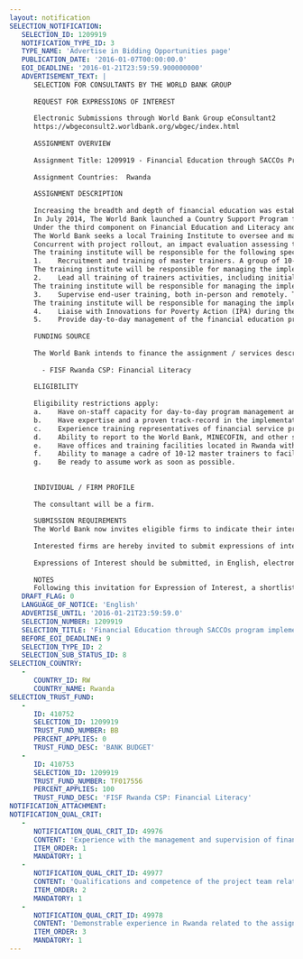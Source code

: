 ```yaml
---
layout: notification
SELECTION_NOTIFICATION: 
   SELECTION_ID: 1209919
   NOTIFICATION_TYPE_ID: 3
   TYPE_NAME: 'Advertise in Bidding Opportunities page'
   PUBLICATION_DATE: '2016-01-07T00:00:00.0'
   EOI_DEADLINE: '2016-01-21T23:59:59.900000000'
   ADVERTISEMENT_TEXT: |
      SELECTION FOR CONSULTANTS BY THE WORLD BANK GROUP
      
      REQUEST FOR EXPRESSIONS OF INTEREST
      
      Electronic Submissions through World Bank Group eConsultant2
      https://wbgeconsult2.worldbank.org/wbgec/index.html
      
      ASSIGNMENT OVERVIEW
      
      Assignment Title: 1209919 - Financial Education through SACCOs Program Implementation
      
      Assignment Countries:  Rwanda
      
      ASSIGNMENT DESCRIPTION
      
      Increasing the breadth and depth of financial education was established as a high priority in Rwandas Financial Sector Development Plan (FSDP) II, reflecting the consensus that financial literacy is a key enabler for the sustainable achievement of the 90 percent financial inclusion target by 2020. In December 2013, the Government launched an ambitious National Financial Education Strategy (NFES).
      In July 2014, The World Bank launched a Country Support Program for Rwanda under the Financial Inclusion Support Framework (FISF). The objective of FISF Rwanda is to contribute to the acceleration of financial inclusion and its impacts by supporting the implementation of Rwandas financial inclusion priorities. The FISF program provides technical assistance, advisory services, and capacity building for policy and regulatory reforms as well as financial infrastructure development, and other support measures in five main areas: (i) Micro, Small and Medium Enterprise (MSME) Finance; (ii) Consumer Protection; (iii) Financial Literacy; (iv) Payment Systems & Financial Infrastructure; and (v) Monitoring & Evaluation. 
      Under the third component on Financial Education and Literacy and at the request of MINECOFIN, the World Bank led a team in the design and piloting of a financial education module for Umurenge SACCOs and their clients. A package of materials was developed with the objective of establishing a consistent, interactive, face-to-face financial education curriculum that could be sustainably delivered through Umurenge SACCOs. The materials include training manuals, audio-visual edutainment materials, take-home materials, and posters spanning six content areas and are available in both English and Kinyarwanda. A Rules of Thumb methodology was employed to ensure that the key messages are simple, actionable, and memorable. The curriculum material and implementation plan were piloted in five SACCOs in mid-2015 and subsequently refined. 
      The World Bank seeks a local Training Institute to oversee and manage the implementation of the financial education program for 130 Umurenge SACCOs in Rwanda. The Financial Education for SACCOs implementation plan calls for the delivery to Umurenge SACCO members (both existing and potential) as a core offering of each SACCO. SACCO staff and community leaders will be responsible for carrying out these trainings after receiving training themselves from a Training Institute that will be responsible for ensuring the quality and consistency of the execution of each training stage. The trained SACCO representatives will receive the necessary materials to deliver the training to SACCO members, as well as regular follow-up support from the Training Institute. 
      Concurrent with project rollout, an impact evaluation assessing the effectiveness of the program in improving the financial capabilities of SACCO members will be carried via a randomized-controlled trial executed by Innovations for Poverty Action (IPA), with World Bank support. 
      The training institute will be responsible for the following specific tasks, based on the guidance and good practices outlined in the implementation plan and using materials developed by the World Bank:
      1.	Recruitment and training of master trainers. A group of 10-12 master trainers will be responsible for training SACCO representatives during the training of trainers (TOT) activities, as well as for providing follow-up support and assisting in program implementation. The training institute will host and facilitate a two-day training session for these master trainers in coordination with the World Bank and MINECOFIN. 
      The training institute will be responsible for managing the implementation of and covering all costs related to the master training session, including those related to communication; preparation and printing (black and white) of training materials; trainee transport; lunch and coffee breaks; certificate for participants; trainer fee for workshop leader; and training rooms. 
      2.	Lead all training of trainers activities, including initial TOT workshops and follow-up workshops. The objective of these workshops is to train and equip SACCO representatives to deliver the financial education as a core offering at their SACCO. SACCOs and representatives within SACCOs to participate in these TOTs will be selected by IPA and the training institute communicate the invitations at least three weeks in advance. The institute and its master trainers will hold at least seven (7) three-day TOT workshops covering 140 SACCOs, each SACCO providing three (3) participants. The institute is required to use the good practice for TOT workshops in the project implementation report as well as the TOT Module and materials in the Nawe Birakureba! package. 
      The training institute will be responsible for managing the implementation of and covering all costs related to the TOT workshops.
      3.	Supervise end-user training, both in-person and remotely. The objective of end-user training supervision is to ensure that high-quality financial education is being delivered to SACCO members (and non-members) on a regular basis. The implementation plan envisions that at least 600 members will be reached per SACCO. The project implementation report calls for at least one (1) in-person visit to each SACCO trained to observe and give feedback on financial education delivery, within 3 months of the TOT. 
      The training institute will be responsible for managing the implementation of and covering all costs related to the supervision of end-user training, including those related to printing and distributing end-user materials (workbooks, etc.) Each participating SACCO in a TOT workshop will receive the full curriculum set (training module, participant workbooks, posters, attendance cards, and sign-in sheets). 
      4.	Liaise with Innovations for Poverty Action (IPA) during the impact evaluation. 
      5.	Provide day-to-day management of the financial education program, including reporting to and coordinating with the World Bank, MINECOFIN, Rwanda Cooperative Agency (RCA), and Ministry of Local Government (MINALOC) on activities completed. The institutes in-house program manager and support staff must demonstrate time in his/her schedule specifically dedicated to supervision and management of financial education for SACCOs during the period of this TOR. 
      
      FUNDING SOURCE
      
      The World Bank intends to finance the assignment / services described below under the following trust fund(s):
        
        - FISF Rwanda CSP: Financial Literacy
      
      ELIGIBILITY
      
      Eligibility restrictions apply:
      a.	Have on-staff capacity for day-to-day program management and reporting (i.e. a dedicated program manager and support staff with time allotted to this project).
      b.	Have expertise and a proven track-record in the implementation of financial education, ideally with prior experience using the Nawe Birakureba! program.
      c.	Experience training representatives of financial service providers, ideally Umurenge SACCOs.
      d.	Ability to report to the World Bank, MINECOFIN, and other stakeholders effectively on progress of the work, including the submission of interim reports and the identification of noticeable difficulties.
      e.	Have offices and training facilities located in Rwanda with capacity to host training sessions.
      f.	Ability to manage a cadre of 10-12 master trainers to facilitate TOT trainings and supervision of end-user training. 
      g.	Be ready to assume work as soon as possible.
      
      
      INDIVIDUAL / FIRM PROFILE
      
      The consultant will be a firm. 
      
      SUBMISSION REQUIREMENTS
      The World Bank now invites eligible firms to indicate their interest in providing the services.  Interested firms must provide information indicating that they are qualified to perform the services (brochures, description of similar assignments, experience in similar conditions, availability of appropriate skills among staff, etc. for firms; CV and cover letter for individuals).  Please note that the total size of all attachments should be less than 5MB.  Consultants may associate to enhance their qualifications.
      
      Interested firms are hereby invited to submit expressions of interest.
      
      Expressions of Interest should be submitted, in English, electronically through World Bank Group eTendering (https://wbgeconsult2.worldbank.org/wbgec/index.html)
      
      NOTES
      Following this invitation for Expression of Interest, a shortlist of qualified firms will be formally invited to submit proposals.  Shortlisting and selection will be subject to the availability of funding.
   DRAFT_FLAG: 0
   LANGUAGE_OF_NOTICE: 'English'
   ADVERTISE_UNTIL: '2016-01-21T23:59:59.0'
   SELECTION_NUMBER: 1209919
   SELECTION_TITLE: 'Financial Education through SACCOs program implementation'
   BEFORE_EOI_DEADLINE: 9
   SELECTION_TYPE_ID: 2
   SELECTION_SUB_STATUS_ID: 8
SELECTION_COUNTRY: 
   - 
      COUNTRY_ID: RW
      COUNTRY_NAME: Rwanda
SELECTION_TRUST_FUND: 
   - 
      ID: 410752
      SELECTION_ID: 1209919
      TRUST_FUND_NUMBER: BB
      PERCENT_APPLIES: 0
      TRUST_FUND_DESC: 'BANK BUDGET'
   - 
      ID: 410753
      SELECTION_ID: 1209919
      TRUST_FUND_NUMBER: TF017556
      PERCENT_APPLIES: 100
      TRUST_FUND_DESC: 'FISF Rwanda CSP: Financial Literacy'
NOTIFICATION_ATTACHMENT: 
NOTIFICATION_QUAL_CRIT: 
   - 
      NOTIFICATION_QUAL_CRIT_ID: 49976
      CONTENT: 'Experience with the management and supervision of financial education training and experience training staff of financial institutions.'
      ITEM_ORDER: 1
      MANDATORY: 1
   - 
      NOTIFICATION_QUAL_CRIT_ID: 49977
      CONTENT: 'Qualifications and competence of the project team related to the assignment and the availability of the existing resources and capacity to deliver.'
      ITEM_ORDER: 2
      MANDATORY: 1
   - 
      NOTIFICATION_QUAL_CRIT_ID: 49978
      CONTENT: 'Demonstrable experience in Rwanda related to the assignment'
      ITEM_ORDER: 3
      MANDATORY: 1
---
```


